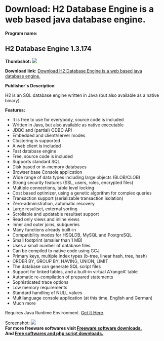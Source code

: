 # Download: H2 Database Engine is a web based java database engine.

**Program name:**

## H2 Database Engine 1.3.174

  
**Thumbshot:** ![](http://www.freewarefiles.com/screenshot/h2dbengine_md.gif)   
  
**Download link:** [Download H2 Database Engine is a web based java database engine.](http://freesoftwares.boysofts.com/H-Database-Engine_program_17126.html)  
  


**Publisher's Description**  
  


H2 is an SQL database engine written in Java (but also available as a native binary). 

**Features:**

  * It is free to use for everybody, source code is included 
  * Written in Java, but also available as native executable 
  * JDBC and (partial) ODBC API 
  * Embedded and client/server modes 
  * Clustering is supported 
  * A web client is included 
  * Fast database engine 
  * Free, source code is included 
  * Supports standard SQL 
  * Disk based or in-memory databases 
  * Browser base Console application 
  * Wide range of data types including large objects (BLOB/CLOB) 
  * Strong security features (SSL, users, roles, encrypted files) 
  * Multiple connections, table level locking 
  * Cost based optimizer, using a genetic algorithm for complex queries 
  * Transaction support (serializable transaction isolation) 
  * Zero-administration, automatic recovery 
  * Large resultset, external sorting 
  * Scrollable and updatable resultset support 
  * Read only views and inline views 
  * Inner and outer joins, subqueries 
  * Many functions already built-in 
  * Compatibility modes for HSQLDB, MySQL and PostgreSQL 
  * Small footprint (smaller than 1 MB) 
  * Uses a small number of database files 
  * Can be compiled to native code using GCJ 
  * Primary keys, multiple index types (b-tree, linear hash, tree, hash) 
  * ORDER BY, GROUP BY, HAVING, UNION, LIMIT 
  * The database can generate SQL script files 
  * Support for linked tables, and a built-in virtual A'rangeA' table 
  * Automatic re-compilation of prepared statements 
  * Sophisticated trace options 
  * Low memory requirements 
  * Standard handling of NULL values 
  * Multilanguage console application (at this time, English and German) 
  * Much more 

Requires Java Runtime Environment. [Get It Here](http://www.java.com/en/download/manual.jsp).

  
  
Screenshot: ![](http://www.freewarefiles.com/screenshot/h2dbengine.gif)   
**For more freeware softwares visit [Freeware software downloads.](http://freesoftwares.boysofts.com/)**   
**And [Free softwares and php script downloads.](http://www.boysofts.com/)**
